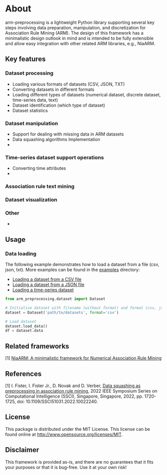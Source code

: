 # About

arm-preprocessing is a lightweight Python library supporting several key steps involving data preparation, manipulation, and discretization for Association Rule Mining (ARM). The design of this framework has a minimalistic design outlook in mind and is intended to be fully extensible and allow easy integration with other related ARM libraries, e.g., NiaARM.

## Key features

### Dataset processing

- Loading various formats of datasets (CSV, JSON, TXT)
- Converting datasets in different formats
- Loading different types of datasets (numerical dataset, discrete dataset, time-series data, text)
- Dataset identification (which type of dataset)
- Dataset statistics

### Dataset manipulation

- Support for dealing with missing data in ARM datasets
- Data squashing algorithms Implementation
-

### Time-series dataset support operations

- Converting time attributes
-

### Association rule text mining

### Dataset visualization

### Other

-

## Usage
### Data loading
The following example demonstrates how to load a dataset from a file (csv, json, txt). More examples can be found in the [examples](./examples) directory:
- [Loading a dataset from a CSV file](./examples/load_dataset_csv.py)
- [Loading a dataset from a JSON file](./examples/load_dataset_json.py)
- [Loading a time-series dataset](./examples/load_dataset_timeseries.py)

```python
from arm_preprocessing.dataset import Dataset

# Initialise dataset with filename (without format) and format (csv, json, txt)
dataset = Dataset('path/to/datasets', format='csv')

# Load dataset
dataset.load_data()
df = dataset.data
```


## Related frameworks

[1] [NiaARM: A minimalistic framework for Numerical Association Rule Mining](https://github.com/firefly-cpp/NiaARM) 

## References

[1] I. Fister, I. Fister Jr., D. Novak and D. Verber, [Data squashing as preprocessing in association rule mining](https://iztok-jr-fister.eu/static/publications/300.pdf), 2022 IEEE Symposium Series on Computational Intelligence (SSCI), Singapore, Singapore, 2022, pp. 1720-1725, doi: 10.1109/SSCI51031.2022.10022240.

## License

This package is distributed under the MIT License. This license can be found online
at <http://www.opensource.org/licenses/MIT>.

## Disclaimer

This framework is provided as-is, and there are no guarantees that it fits your purposes or that it is bug-free. Use it at your own risk!
